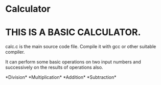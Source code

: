 # Calculator
<h1>THIS IS A BASIC CALCULATOR.</h2>
<p>calc.c is the main source code file.
Compile it with gcc or other suitable compiler.</p>
<p>It can perform some basic operations on two input numbers and successively on the results of operations also.</p>
*Division* *Multiplication*
*Addition* *Subtraction*
